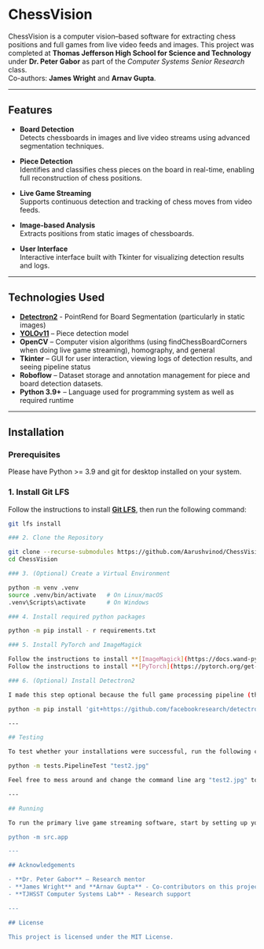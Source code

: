# ChessVision

ChessVision is a computer vision–based software for extracting chess positions and full games from live video feeds and images. This project was completed at **Thomas Jefferson High School for Science and Technology** under **Dr. Peter Gabor** as part of the *Computer Systems Senior Research* class.  
Co-authors: **James Wright** and **Arnav Gupta**.

---

## Features

- **Board Detection**  
  Detects chessboards in images and live video streams using advanced segmentation techniques.

- **Piece Detection**  
  Identifies and classifies chess pieces on the board in real-time, enabling full reconstruction of chess positions.

- **Live Game Streaming**  
  Supports continuous detection and tracking of chess moves from video feeds.

- **Image-based Analysis**  
  Extracts positions from static images of chessboards.

- **User Interface**  
  Interactive interface built with Tkinter for visualizing detection results and logs.

---

## Technologies Used

- **[Detectron2](https://github.com/facebookresearch/detectron2)** - PointRend for Board Segmentation (particularly in static images)
- **[YOLOv11](https://github.com/ultralytics/ultralytics)** – Piece detection model
- **OpenCV** – Computer vision algorithms (using findChessBoardCorners when doing live game streaming), homography, and general 
- **Tkinter** – GUI for user interaction, viewing logs of detection results, and seeing pipeline status
- **Roboflow** – Dataset storage and annotation management for piece and board detection datasets.
- **Python 3.9+** – Language used for programming system as well as required runtime

---

## Installation

### Prerequisites

Please have Python >= 3.9 and git for desktop installed on your system.

### 1. Install Git LFS

Follow the instructions to install **[Git LFS](https://docs.github.com/en/repositories/working-with-files/managing-large-files/installing-git-large-file-storage)**, then run the following command:

```bash
git lfs install

### 2. Clone the Repository

git clone --recurse-submodules https://github.com/Aarushvinod/ChessVision.git
cd ChessVision

### 3. (Optional) Create a Virtual Environment

python -m venv .venv
source .venv/bin/activate   # On Linux/macOS
.venv\Scripts\activate      # On Windows

### 4. Install required python packages

python -m pip install - r requirements.txt

### 5. Install PyTorch and ImageMagick

Follow the instructions to install **[ImageMagick](https://docs.wand-py.org/en/0.6.12/guide/install.html#install-imagemagick-on-windows)**
Follow the instructions to install **[PyTorch](https://pytorch.org/get-started/locally/)**

### 6. (Optional) Install Detectron2

I made this step optional because the full game processing pipeline (the main feature works without it), and it is a real pain to install on Windows. I did get it working after some struggle in two different Windows systems though, so it is certainly possible. All the preliminary libraries that may be needed to install Detectron2 were already included in the requirements.txt, so if you run the command provided below, and correctly installed PyTorch in your system the installation should work. For more information on installation and potential issues, please see the **[Detetron2 Docs](https://detectron2.readthedocs.io/en/latest/tutorials/install.html)**

python -m pip install 'git+https://github.com/facebookresearch/detectron2.git'

---

## Testing

To test whether your installations were successful, run the following command (Note: it will fail if you didn't successfully install detectron2, but don't worry, you can still run the main software as shown in the next step):

python -m tests.PipelineTest "test2.jpg"

Feel free to mess around and change the command line arg "test2.jpg" to any image in the TestImages folder.

---

## Running

To run the primary live game streaming software, start by setting up your laptop camera (back camera if you have one, if not only then use front camera) to the side of the board. The camera should have a relatively clear view of the entire board, although it doesn't need to be anywhere near directly overhead (as a more concrete measure, on my Surface Pro 8, the pipeline did best with the camera ~12 in. above the ground, although it still did quite well at even lower heights. After you close out of the application, a pgn file containing the game that was just played will be generated in the src folder. Use the following command to run the software:

python -m src.app

---

## Acknowledgements

- **Dr. Peter Gabor** – Research mentor
- **James Wright** and **Arnav Gupta** - Co-contributors on this project
- **TJHSST Computer Systems Lab** - Research support

---

## License

This project is licensed under the MIT License.
